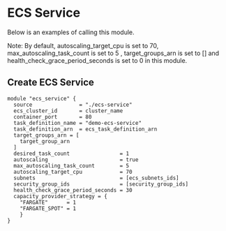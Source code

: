 # ECS Service
Below is an examples of calling this module.

Note: By default, autoscaling_target_cpu is set to 70, max_autoscaling_task_count is set to 5 , target_groups_arn is set to [] and health_check_grace_period_seconds is set to 0 in this module.

## Create ECS Service
```
module "ecs_service" {
  source               = "./ecs-service"
  ecs_cluster_id       = cluster_name
  container_port       = 80
  task_definition_name = "demo-ecs-service"
  task_definition_arn  = ecs_task_definition_arn
  target_groups_arn = [
    target_group_arn
  ]
  desired_task_count                = 1
  autoscaling                       = true
  max_autoscaling_task_count        = 5
  autoscaling_target_cpu            = 70
  subnets                           = [ecs_subnets_ids]
  security_group_ids                = [security_group_ids]
  health_check_grace_period_seconds = 30
  capacity_provider_strategy = {
    "FARGATE"      = 1
    "FARGATE_SPOT" = 1
    }
}
```

